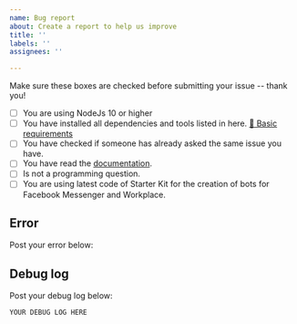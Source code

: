 ```yaml
---
name: Bug report
about: Create a report to help us improve
title: ''
labels: ''
assignees: ''

---
```


Make sure these boxes are checked before submitting your issue -- thank you!

- [ ] You are using NodeJs 10 or higher
- [ ] You have installed all dependencies and tools listed in here. [📝 Basic requirements](https://github.com/rudemex/fb-messenger-bot#basic-requirements)
- [ ] You have checked if someone has already asked the same issue you have.
- [ ] You have read the [documentation](https://github.com/rudemex/fb-messenger-bot#readme).
- [ ] Is not a programming question.
- [ ]  You are using latest  code of Starter Kit for the creation of bots for Facebook Messenger and Workplace.

## Error
Post your error below:


## Debug log
Post your debug log below:

```xml
YOUR DEBUG LOG HERE
```
